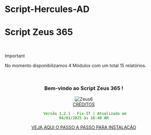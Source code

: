 # Script-Hercules-AD

# Script Zeus 365

<br>

> [!IMPORTANT]
> No momento disponibilizamos 4 Módulos com um total 15 relatórios. 
<br>

<div align="center">

### Bem-vindo ao Script Zeus 365 ! <br>
  
![Zeus6](https://github.com/user-attachments/assets/25c417dc-6545-4691-baaa-b46f2054c9e0) <br>
[CRÉDITOS](https://github.com/Wanderson304/Script-Zeus-365/wiki/Cr%C3%A9ditos) <br>

<code style="color : green"> Versão 1.2.1 - Fix-IT | Atualizado em 04/01/2025 às 16:40 AM</code> <br> 

[VEJA AQUI O PASSO A PASSO PARA INSTALAÇÃO](https://github.com/Wanderson304/Script-Zeus-365/wiki/Instala%C3%A7%C3%A3o) <br>

</div>
